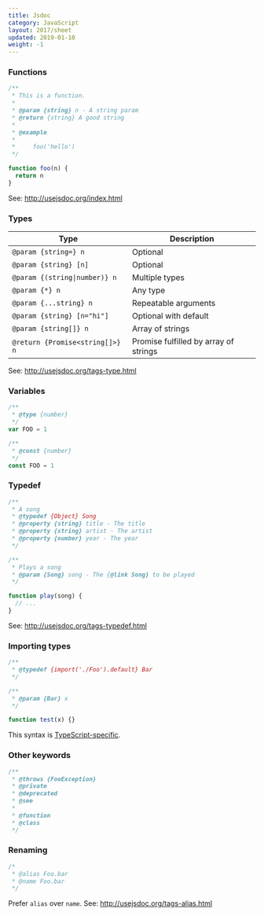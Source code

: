 ```yaml
---
title: Jsdoc
category: JavaScript
layout: 2017/sheet
updated: 2019-01-10
weight: -1
---
```


### Functions

```js
/**
 * This is a function.
 *
 * @param {string} n - A string param
 * @return {string} A good string
 *
 * @example
 *
 *     foo('hello')
 */

function foo(n) {
  return n
}
```

See: <http://usejsdoc.org/index.html>

### Types

| Type                            | Description                           |
| ------------------------------- | ------------------------------------- |
| `@param {string=} n`            | Optional                              |
| `@param {string} [n]`           | Optional                              |
| `@param {(string\|number)} n`   | Multiple types                        |
| `@param {*} n`                  | Any type                              |
| `@param {...string} n`          | Repeatable arguments                  |
| `@param {string} [n="hi"]`      | Optional with default                 |
| `@param {string[]} n`           | Array of strings                      |
| `@return {Promise<string[]>} n` | Promise fulfilled by array of strings |

See: <http://usejsdoc.org/tags-type.html>

### Variables

```js
/**
 * @type {number}
 */
var FOO = 1
```

```js
/**
 * @const {number}
 */
const FOO = 1
```

### Typedef

```js
/**
 * A song
 * @typedef {Object} Song
 * @property {string} title - The title
 * @property {string} artist - The artist
 * @property {number} year - The year
 */
```

```js
/**
 * Plays a song
 * @param {Song} song - The {@link Song} to be played
 */

function play(song) {
  // ...
}
```

See: <http://usejsdoc.org/tags-typedef.html>

### Importing types

```js
/**
 * @typedef {import('./Foo').default} Bar
 */

/**
 * @param {Bar} x
 */

function test(x) {}
```

This syntax is [TypeScript-specific](https://github.com/Microsoft/TypeScript/wiki/JsDoc-support-in-JavaScript#import-types).

### Other keywords

```js
/**
 * @throws {FooException}
 * @private
 * @deprecated
 * @see
 *
 * @function
 * @class
 */
```

### Renaming

```js
/*
 * @alias Foo.bar
 * @name Foo.bar
 */
```

Prefer `alias` over `name`. See: <http://usejsdoc.org/tags-alias.html>
